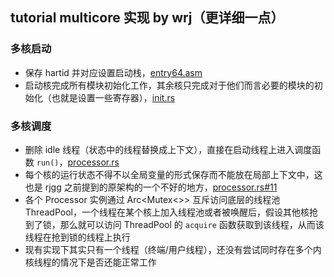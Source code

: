 ## tutorial multicore 实现 by wrj（更详细一点）

### 多核启动

* 保存 hartid 并对应设置启动栈，[entry64.asm](https://github.com/rcore-os/rCore_tutorial/blob/multicore/os/src/boot/entry64.asm)
* 启动核完成所有模块初始化工作，其余核只完成对于他们而言必要的模块的初始化（也就是设置一些寄存器），[init.rs](https://github.com/rcore-os/rCore_tutorial/blob/multicore/os/src/init.rs)

### 多核调度

* 删除 idle 线程（状态中的线程替换成上下文），直接在启动线程上进入调度函数 `run()`，[processor.rs](https://github.com/rcore-os/rCore_tutorial/blob/multicore/os/src/process/processor.rs)
* 每个核的运行状态不得不以全局变量的形式保存而不能放在局部上下文中，这也是 rjgg 之前提到的原架构的一个不好的地方，[processor.rs#11](https://github.com/rcore-os/rCore_tutorial/blob/multicore/os/src/process/processor.rs#L11)
* 各个 Processor 实例通过 Arc<Mutex<>> 互斥访问底层的线程池 ThreadPool，一个线程在某个核上加入线程池或者被唤醒后，假设其他核抢到了锁，那么就可以访问 ThreadPool 的 `acquire` 函数获取到该线程，从而该线程在抢到锁的线程上执行
* 现有实现下其实只有一个线程（终端/用户线程），还没有尝试同时存在多个内核线程的情况下是否还能正常工作

